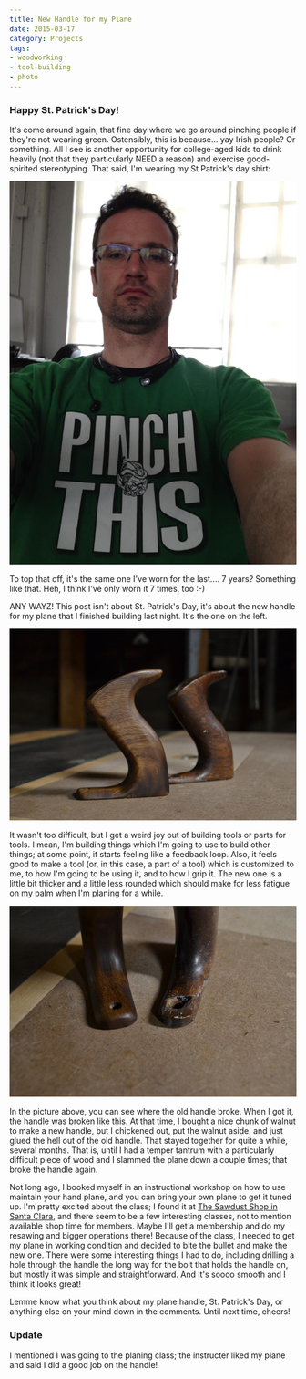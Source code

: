 ```yaml
---
title: New Handle for my Plane
date: 2015-03-17
category: Projects
tags:
- woodworking
- tool-building
- photo
---
```

         

### Happy St. Patrick's Day!

It's come around again, that fine day where we go around pinching people if they're not wearing green. Ostensibly, this
is because... yay Irish people? Or something. All I see is another opportunity for college-aged kids to drink heavily
(not that they particularly NEED a reason) and exercise good-spirited stereotyping. That said, I'm wearing my St Patrick's
day shirt:

![PINCH THIS!](/assets/img/posts/new-handle-for-my-plane/st_paddys_day_shirt.jpg)

To top that off, it's the same one I've worn for the last.... 7 years? Something like that. Heh, I think I've only worn
it 7 times, too :-)

ANY WAYZ! This post isn't about St. Patrick's Day, it's about the new handle for my plane that I finished building last
night. It's the one on the left.

![New handle with the old one in the background](/assets/img/posts/new-handle-for-my-plane/dsc_2708.jpg)

It wasn't too difficult, but I get a weird joy out of building tools or parts for tools. I mean, I'm building things
which I'm going to use to build other things; at some point, it starts feeling like a feedback loop. Also, it feels good to
make a tool (or, in this case, a part of a tool) which is customized to me, to how I'm going to be using it, and to how I
grip it. The new one is a little bit thicker and a little less rounded which should make for less fatigue on my palm when
I'm planing for a while.

![Detail on the broken part](/assets/img/posts/new-handle-for-my-plane/dsc_2710.jpg)

In the picture above, you can see where the old handle broke. When I got it, the handle was broken like this. At that
time, I bought a nice chunk of walnut to make a new handle, but I chickened out, put the walnut aside, and just glued the
hell out of the old handle. That stayed together for quite a while, several months. That is, until I had a temper tantrum
with a particularly difficult piece of wood and I slammed the plane down a couple times; that broke the handle again.

Not long ago, I booked myself in an instructional workshop on how to use maintain your hand plane, and you can bring your
own plane to get it tuned up. I'm pretty excited about the class; I found it at [The Sawdust Shop in Santa Clara](http://www.sawdustshop.com/classdetails.asp?id=37),
and there seem to be a few interesting classes, not to mention available shop time for members. Maybe I'll get a membership
and do my resawing and bigger operations there! Because of the class, I needed to get my plane in working condition and
decided to bite the bullet and make the new one. There were some interesting things I had to do, including drilling a 
hole through the handle the long way for the bolt that holds the handle on, but mostly it was simple and straightforward.
And it's soooo smooth and I think it looks great!

Lemme know what you think about my plane handle, St. Patrick's Day, or anything else on your mind down in the comments.
Until next time, cheers!

### Update
I mentioned I was going to the planing class; the instructer liked my plane and said I did a good job on the handle!

